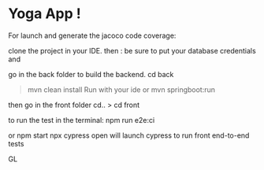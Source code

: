 # Yoga App !


For launch and generate the jacoco code coverage:

clone the project in your IDE.
then :
be sure to put your database credentials and 

go in the back folder to build the backend. cd back
>mvn clean install
Run with your ide or  mvn springboot:run

then go in the front folder cd.. > cd front

to run the test in the terminal:
npm run e2e:ci

or npm start
npx cypress open
will launch cypress to run front end-to-end tests

GL
